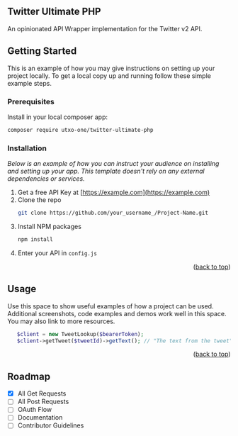 ## Twitter Ultimate PHP

An opinionated API Wrapper implementation for the Twitter v2 API.

<!-- GETTING STARTED -->
## Getting Started

This is an example of how you may give instructions on setting up your project locally.
To get a local copy up and running follow these simple example steps.

### Prerequisites

Install in your local composer app:

  ```sh
  composer require utxo-one/twitter-ultimate-php
  ```

### Installation

_Below is an example of how you can instruct your audience on installing and setting up your app. This template doesn't rely on any external dependencies or services._

1. Get a free API Key at [https://example.com](https://example.com)
2. Clone the repo
   ```sh
   git clone https://github.com/your_username_/Project-Name.git
   ```
3. Install NPM packages
   ```sh
   npm install
   ```
4. Enter your API in `config.js`
   

<p align="right">(<a href="#readme-top">back to top</a>)</p>



<!-- USAGE EXAMPLES -->
## Usage

Use this space to show useful examples of how a project can be used. Additional screenshots, code examples and demos work well in this space. You may also link to more resources.

```php
   $client = new TweetLookup($bearerToken);
   $client->getTweet($tweetId)->getText(); // "The text from the tweet"
   ```

<p align="right">(<a href="#readme-top">back to top</a>)</p>



<!-- ROADMAP -->
## Roadmap

- [x] All Get Requests
- [ ] All Post Requests
- [ ] OAuth Flow
- [ ] Documentation
- [ ] Contributor Guidelines
